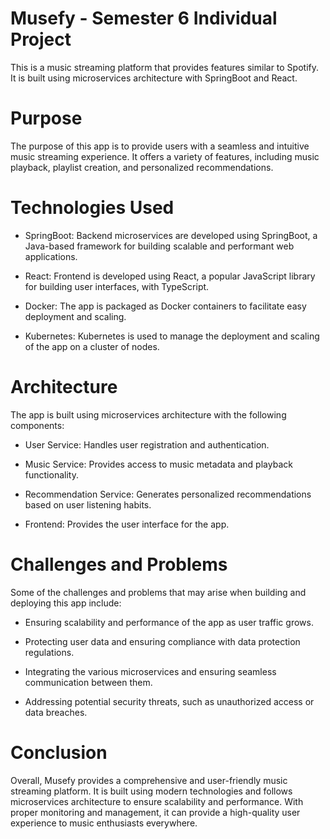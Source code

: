 # Musefy - Semester 6 Individual Project
This is a music streaming platform that provides features similar to Spotify. It is built using microservices architecture with SpringBoot and React.

# Purpose
The purpose of this app is to provide users with a seamless and intuitive music streaming experience. It offers a variety of features, including music playback, playlist creation, and personalized recommendations.

# Technologies Used
- SpringBoot: Backend microservices are developed using SpringBoot, a Java-based framework for building scalable and performant web applications.

- React: Frontend is developed using React, a popular JavaScript library for building user interfaces, with TypeScript.

- Docker: The app is packaged as Docker containers to facilitate easy deployment and scaling.

- Kubernetes: Kubernetes is used to manage the deployment and scaling of the app on a cluster of nodes.

# Architecture
The app is built using microservices architecture with the following components:

- User Service: Handles user registration and authentication.

- Music Service: Provides access to music metadata and playback functionality.

- Recommendation Service: Generates personalized recommendations based on user listening habits.

- Frontend: Provides the user interface for the app.

# Challenges and Problems
Some of the challenges and problems that may arise when building and deploying this app include:

- Ensuring scalability and performance of the app as user traffic grows.

- Protecting user data and ensuring compliance with data protection regulations.

- Integrating the various microservices and ensuring seamless communication between them.

- Addressing potential security threats, such as unauthorized access or data breaches.

# Conclusion
Overall, Musefy provides a comprehensive and user-friendly music streaming platform. It is built using modern technologies and follows microservices architecture to ensure scalability and performance. With proper monitoring and management, it can provide a high-quality user experience to music enthusiasts everywhere.
